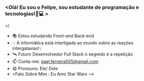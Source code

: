 ### <Olá! Eu sou o Felipe, sou estudante de programação e tecnologias!🚀💻 >

<!

- 📚 Estou estudando Front-end Back-end
- 💡 A informática está interligada ao mundo sobre as reações intergalaxias!💡
- 🛰️ Futuro Desenvolvedor Full Stack o segredo é a repetição 
- 📫 Conta-me: gael.ferreira505@gmail.com
- 😄 Pronouns: Ele/ Dele
- ⚡Fato Sobre Mim : Eu Amo Star Wars
-->

